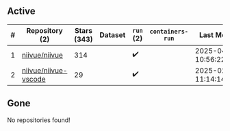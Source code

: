 ## Active
| # | Repository (2) | Stars (343) | Dataset | `run` (2) | `containers-run` | Last Modified |
| --- | --- | --- | --- | --- | --- | --- |
| 1 | [niivue/niivue](https://github.com/niivue/niivue) | 314 |  | :heavy_check_mark: |  | 2025-04-04 10:56:22+00:00 |
| 2 | [niivue/niivue-vscode](https://github.com/niivue/niivue-vscode) | 29 |  | :heavy_check_mark: |  | 2025-02-27 11:14:14+00:00 |

## Gone
No repositories found!
